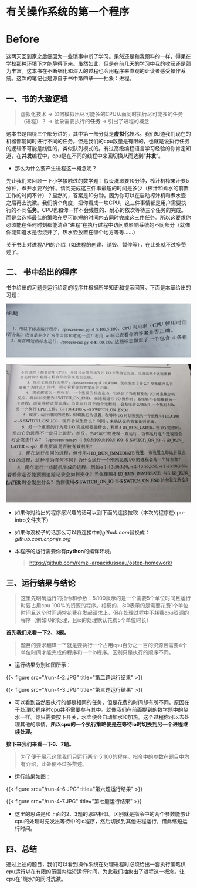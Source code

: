# 有关操作系统的第一个程序


# 

# Before

​	这两天回到家之后便因为一些琐事中断了学习。果然还是和我预料的一样，得呆在学校那种环境下才能静得下来。虽然如此，但是在前几天的学习中我的收获还是颇为丰富。这本书在不断细化和深入的过程也会用程序来直观的让读者感受操作系统。这次的笔记也是源自于书中第四章——抽象：进程。

## 一、书的大致逻辑

> 虚拟化技术 -> 如何模拟出尽可能多的CPU从而同时执行尽可能多的任务（进程）？ -> 抽象需要执行的**任务** 	-> 引出了进程的概念

​	这本书是围绕三个部分讲的，其中第一部分就是**虚拟化**技术。我们知道我们现在的机器都能同时进行不同的任务。但是我们的cpu数量是有限的，也就是说执行任务的逻辑不可能是线性的，类似队列模式的。有过高级编程语言学习经验的你肯定知道，在**并发**编程中，cpu是在不同的线程中来回切换从而达到“**并发**”。

* 那么为什么要产生进程这一概念呢？

​	先让我们来回顾一下小学接触过的数学题：假设洗漱要10分钟，榨汁机榨果汁要5分钟，煮开水要7分钟。请问完成这三件事最短的时间是多少（榨汁和煮水的前置工作的时间不计）？显然的，答案是10分钟。因为你可以在启动榨汁机和煮水壶之后再去洗漱。我们换个角度，把你看成一块CPU，这三件事情都是用户需要执行的不同**任务**。CPU也和你一样不会线性的、耐心的依次等待三个任务的完成。而是会选择最佳的策略在尽可能短的时间内去同时完成这三件任务。所以这要求你必须能在任何时刻都能清点”进程“在执行过程中访问或影响系统的不同部分（就像你能知道水是否烧开了，热水壶放置在哪个地方等等……）

​	关于书上对进程API的介绍（如进程的创建、销毁、暂停等），在此处就不过多赘述了。

## 二、 书中给出的程序

​	书中给出的习题是运行给定的程序并根据所学知识和提示回答。下面是本章给出的习题：

![Test_Four_1](/Test_Four_1.jpg)



![Test_Four_2](/Test_Four_2.jpg)



* 如果你对给出的程序感兴趣的话可以到下面的连接拉取（本次的程序在cpu-intro文件夹下）

* 如果你没梯子的话那么可以将连接中的*github.com*替换成：*github.com.cnpmjs.org*

* 本程序的运行需要你有**python**的编译环境。

  > https://github.com/remzi-arpacidusseau/ostep-homework/

## 三、运行结果与结论

> 这里先明确运行的指令和参数：5:100表示的是一个需要5个单位时间且运行时要占用cpu 100%的资源的程序。相反的，3:0表示的是需要花费1个单位时间且这个时间通常花费在发起请求上，但在处理过程中不耗费cpu资源的程序（例如IO的处理，且io的处理默认花费5个单位时长）

**首先我们来看一下2、3题。**

> 题目的要求翻译一下就是要执行一个占用cpu百分之一百的资源且需要4个单位时间才能完成的程序和一个io程序。区别只是执行的顺序不同。

* 运行结果分别如图所示：

{{< figure src="/run-4-2.JPG" title="第二题运行结果" >}}



{{< figure src="/run-4-3.JPG" title="第三题运行结果" >}}

* 可以看到虽然要执行的都是相同的任务，但是花费的时间却有所不同。原因在于处理IO程序时cpu并不需要参与其中。就像我们在前面提到的数学题中的烧水一样。你只需要按下开关，水壶便会自动加水和加热。这个过程你可以去处理其他的事情。**所以cpu的一个执行策略便是在等待io时切换到另一个进程继续处理。**

**接下来我们来看一下6、7题。**

> 为了便于展示这里我们只运行两个 5:100的程序。指令中的参数在题目中均有介绍，此处便不过多赘述。

* 运行结果如图：

{{< figure src="/run-4-6.JPG" title="第六题运行结果" >}}



{{< figure src="/run-4-7.JPG" title="第七题运行结果" >}}

* 这里的思路是和上面的2、3题的思路相似。区别就是指令中的两个参数能够让cpu的处理时先发出等待中的io程序，然后切换到其他进程运行，借此缩短运行时间。

## 四、总结

通过上述的题目，我们可以看到操作系统在处理进程时必须给出一套执行策略供cpu运行以在有限的范围内缩短运行时间，为此我们抽象出了进程这一概念。让cpu在”烧水“的同时洗漱。



